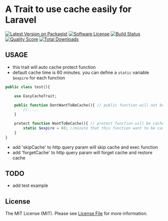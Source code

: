 

# A Trait to use cache easily for Laravel

[![Latest Version on Packagist](https://img.shields.io/packagist/v/deathkel/EasyCache.svg?style=flat-square)](https://packagist.org/packages/deathkel/EasyCache)
[![Software License](https://img.shields.io/badge/license-MIT-brightgreen.svg?style=flat-square)](LICENSE.md)
[![Build Status](https://img.shields.io/travis/deathkel/EasyCachemaster.svg?style=flat-square)](https://travis-ci.org/deathkel/EasyCache)
[![Quality Score](https://img.shields.io/scrutinizer/g/deathkel/EasyCache.svg?style=flat-square)](https://scrutinizer-ci.com/g/deathkel/EasyCache)
[![Total Downloads](https://img.shields.io/packagist/dt/deathkel/EasyCache.svg?style=flat-square)](https://packagist.org/packages/deathkel/EasyCache)

## USAGE
* this trait will auto cache protect function
* default cache time is 60 minutes. you can define a `static` variable `$expire` for each function

```php
public class test(){

    use EasyCacheTrait;

    public function DontWantToBeCache(){ // public function will not be cached
        //.....
    }

    protect function WantToBeCache(){ // protect function will be cached automatically
        static $expire = 60; //minute that this function want to be cached
    }
}
```
* add 'skipCache' to http query param will skip cache and exec function
* add 'forgetCache' to http query param will forget cache and restore cache

## TODO
* add test example

## License

The MIT License (MIT). Please see [License File](LICENSE.md) for more information.